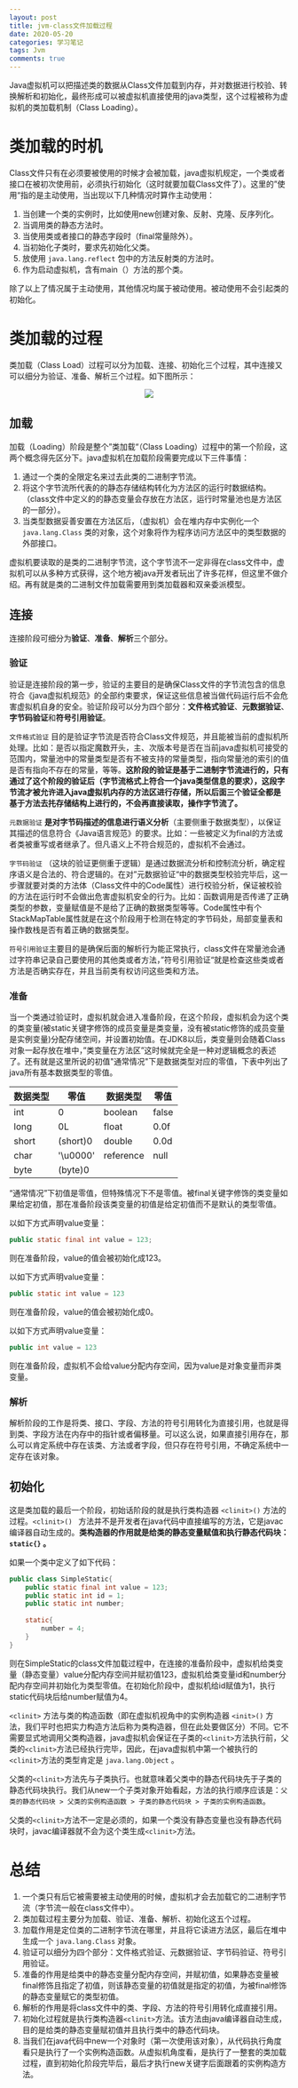 ```yaml
---
layout: post
title: jvm-class文件加载过程
date: 2020-05-20
categories: 学习笔记
tags: Jvm
comments: true
---
```


Java虚拟机可以把描述类的数据从Class文件加载到内存，并对数据进行校验、转换解析和初始化，最终形成可以被虚拟机直接使用的java类型，这个过程被称为虚拟机的类加载机制（Class Loading）。

# 类加载的时机

Class文件只有在必须要被使用的时候才会被加载，java虚拟机规定，一个类或者接口在被初次使用前，必须执行初始化（这时就要加载Class文件了）。这里的”使用“指的是主动使用，当出现以下几种情况时算作主动使用：

1. 当创建一个类的实例时，比如使用new创建对象、反射、克隆、反序列化。
2. 当调用类的静态方法时。
3. 当使用类或者接口的静态字段时（final常量除外）。
4. 当初始化子类时，要求先初始化父类。
5. 放使用 `java.lang.reflect` 包中的方法反射类的方法时。
6. 作为启动虚拟机，含有main（）方法的那个类。

除了以上了情况属于主动使用，其他情况均属于被动使用。被动使用不会引起类的初始化。

# 类加载的过程

类加载（Class Load）过程可以分为加载、连接、初始化三个过程，其中连接又可以细分为验证、准备、解析三个过程。如下图所示：

<div align="center">
    <img src="https://cdn.jsdelivr.net/gh/diego1109/diego1109.github.io/images/class-load.png">
</div>

## 加载

加载（Loading）阶段是整个”类加载“（Class Loading）过程中的第一个阶段，这两个概念得先区分下。java虚拟机在加载阶段需要完成以下三件事情：

1. 通过一个类的全限定名来过去此类的二进制字节流。
2. 将这个字节流所代表的的静态存储结构转化为方法区的运行时数据结构。（class文件中定义的的静态变量会存放在方法区，运行时常量池也是方法区的一部分）。
3. 当类型数据妥善安置在方法区后，（虚拟机）会在堆内存中实例化一个 `java.lang.Class` 类的对象，这个对象将作为程序访问方法区中的类型数据的外部接口。

虚拟机要读取的是类的二进制字节流，这个字节流不一定非得在class文件中，虚拟机可以从多种方式获得，这个地方被java开发者玩出了许多花样，但这里不做介绍。再有就是类的二进制文件加载需要用到类加载器和双亲委派模型。

## 连接

连接阶段可细分为**验证**、**准备**、**解析**三个部分。

###  验证

验证是连接阶段的第一步，验证的主要目的是确保Class文件的字节流包含的信息符合《java虚拟机规范》的全部约束要求，保证这些信息被当做代码运行后不会危害虚拟机自身的安全。验证阶段可以分为四个部分：**文件格式验证**、**元数据验证**、**字节码验证**和**符号引用验证**。

`文件格式验证` 目的是验证字节流是否符合Class文件规范，并且能被当前的虚拟机所处理。比如：是否以指定魔数开头，主、次版本号是否在当前java虚拟机可接受的范围内，常量池中的常量类型是否有不被支持的常量类型，指向常量池的索引的值是否有指向不存在的常量，等等。**这阶段的验证是基于二进制字节流进行的，只有通过了这个阶段的验证后（字节流格式上符合一个java类型信息的要求），这段字节流才被允许进入java虚拟机内存的方法区进行存储，所以后面三个验证全都是基于方法去扥存储结构上进行的，不会再直接读取，操作字节流了。**

`元数据验证` **是对字节码描述的信息进行语义分析**（主要侧重于数据类型），以保证其描述的信息符合《Java语言规范》的要求。比如：一些被定义为final的方法或者类被重写或者继承了。但凡语义上不符合规范的，虚拟机不会通过。

`字节码验证` （这块的验证更侧重于逻辑）是通过数据流分析和控制流分析，确定程序语义是合法的、符合逻辑的。在对”元数据验证“中的数据类型校验完毕后，这一步骤就要对类的方法体（Class文件中的Code属性）进行校验分析，保证被校验的方法在运行时不会做出危害虚拟机安全的行为。比如：函数调用是否传递了正确类型的参数，变量赋值是不是给了正确的数据类型等等。Code属性中有个StackMapTable属性就是在这个阶段用于检测在特定的字节码处，局部变量表和操作数栈是否有着正确的数据类型。

`符号引用验证`主要目的是确保后面的解析行为能正常执行，class文件在常量池会通过字符串记录自己要使用的其他类或者方法，”符号引用验证“就是检查这些类或者方法是否确实存在，并且当前类有权访问这些类和方法。

### 准备

当一个类通过验证时，虚拟机就会进入准备阶段，在这个阶段，虚拟机会为这个类的类变量(被static关键字修饰的成员变量是类变量，没有被static修饰的成员变量是实例变量)分配存储空间，并设置初始值。在JDK8以后，类变量则会随着Class对象一起存放在堆中，”类变量在方法区”这时候就完全是一种对逻辑概念的表述了。还有就是这里所说的初值"通常情况"下是数据类型对应的零值，下表中列出了java所有基本数据类型的零值。

| 数据类型 | 零值     | 数据类型  | 零值  |
| -------- | -------- | --------- | ----- |
| int      | 0        | boolean   | false |
| long     | 0L       | float     | 0.0f  |
| short    | (short)0 | double    | 0.0d  |
| char     | '\u0000' | reference | null  |
| byte     | (byte)0  |           |       |

“通常情况”下初值是零值，但特殊情况下不是零值。被final关键字修饰的类变量如果给定初值，那在准备阶段该类变量的初值是给定初值而不是默认的类型零值。

以如下方式声明value变量：

````java
public static final int value = 123;
````

则在准备阶段，value的值会被初始化成123。

以如下方式声明value变量：

````java
public static int value = 123
````

则在准备阶段，value的值会被初始化成0。

以如下方式声明value变量：

````java
public int value = 123
````

则在准备阶段，虚拟机不会给value分配内存空间，因为value是对象变量而非类变量。

### 解析

解析阶段的工作是将类、接口、字段、方法的符号引用转化为直接引用，也就是得到类、字段方法在内存中的指针或者偏移量。可以这么说，如果直接引用存在，那么可以肯定系统中存在该类、方法或者字段，但只存在符号引用，不确定系统中一定存在该对象。

## 初始化

这是类加载的最后一个阶段，初始话阶段的就是执行类构造器 `<clinit>()` 方法的过程。`<clinit>() ` 方法并不是开发者在java代码中直接编写的方法，它是javac编译器自动生成的。**类构造器的作用就是给类的静态变量赋值和执行静态代码块：`static{}` 。**

如果一个类中定义了如下代码：

````java
public class SimpleStatic{
    public static final int value = 123;
    public static int id = 1;
    public static int number;
    
    static{
        number = 4;
    }
}
````

则在SimpleStatic的class文件加载过程中，在连接的准备阶段中，虚拟机给类变量（静态变量）value分配内存空间并赋初值123，虚拟机给类变量id和number分配内存空间并初始化为类型零值。在初始化阶段中，虚拟机给id赋值为1，执行static代码块后给number赋值为4。

`<clinit>` 方法与类的构造函数（即在虚拟机视角中的实例构造器 `<init>()` 方法，我们平时也把实力构造方法后称为类构造器，但在此处要做区分）不同。它不需要显式地调用父类构造器，java虚拟机会保证在子类的`<clinit>`方法执行前，父类的`<clinit>`方法已经执行完毕，因此，在java虚拟机中第一个被执行的`<clinit>`方法的类型肯定是 `java.lang.Object` 。

父类的`<clinit>`方法先与子类执行。也就意味着父类中的静态代码块先于子类的静态代码块执行。我们从new一个子类对象开始看起，方法的执行顺序应该是：`父类的静态代码块 > 父类的实例构造函数 > 子类的静态代码块 > 子类的实例构造函数`。 

父类的`<clinit>`方法不一定是必须的，如果一个类没有静态变量也没有静态代码块时，javac编译器就不会为这个类生成`<clinit>`方法。

# 总结

1.  一个类只有后它被需要被主动使用的时候，虚拟机才会去加载它的二进制字节流（字节流一般在class文件中）。
2. 类加载过程主要分为加载、验证、准备、解析、初始化这五个过程。
3. 加载作用是定位类的二进制字节流在哪里，并且将它读进方法区，最后在堆中生成一个 `java.lang.Class` 对象。
4. 验证可以细分为四个部分：文件格式验证、元数据验证、字节码验证、符号引用验证。
5. 准备的作用是给类中的静态变量分配内存空间，并赋初值，如果静态变量被final修饰且指定了初值，则该静态变量的初值就是指定的初值，为被final修饰的静态变量赋它的类型初值。
6. 解析的作用是将class文件中的类、字段、方法的符号引用转化成直接引用。
7. 初始化过程就是执行类构造器`<clinit>`方法。该方法由java编译器自动生成，目的是给类的静态变量赋初值并且执行类中的静态代码块。
8. 当我们在java代码中new一个对象时（第一次使用该对象），从代码执行角度看只是执行了一个实例构造函数。从虚拟机角度看，是执行了一整套的类加载过程，直到初始化阶段完毕后，最后才执行new关键字后面跟着的实例构造方法。